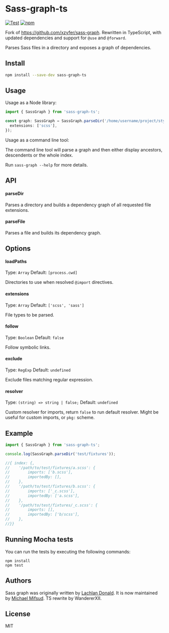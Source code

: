 # Sass-graph-ts

[![Test](https://github.com/WandererXII/sass-graph-ts/workflows/Test/badge.svg)](https://github.com/WandererXII/sass-graph-ts/actions)
[![npm](https://img.shields.io/npm/v/sass-graph-ts)](https://www.npmjs.com/package/sass-graph-ts)

Fork of https://github.com/xzyfer/sass-graph.
Rewritten in TypeScript, with updated dependencies and support for `@use` and `@forward`.

Parses Sass files in a directory and exposes a graph of dependencies.

## Install

```sh
npm install --save-dev sass-graph-ts
```

## Usage

Usage as a Node library:

```ts
import { SassGraph } from 'sass-graph-ts';

const graph: SassGraph = SassGraph.parseDir('/home/username/project/styles', {
  extensions: ['scss'],
});
```

Usage as a command line tool:

The command line tool will parse a graph and then either display ancestors, descendents or the whole index.

Run `sass-graph --help` for more details.

## API

#### parseDir

Parses a directory and builds a dependency graph of all requested file extensions.

#### parseFile

Parses a file and builds its dependency graph.

## Options

#### loadPaths

Type: `Array`
Default: `[process.cwd]`

Directories to use when resolved `@import` directives.

#### extensions

Type: `Array`
Default: `['scss', 'sass']`

File types to be parsed.

#### follow

Type: `Boolean`
Default: `false`

Follow symbolic links.

#### exclude

Type: `RegExp`
Default: `undefined`

Exclude files matching regular expression.

#### resolver

Type: `(string) => string | false;`
Default: `undefined`

Custom resolver for imports, return `false` to run default resolver. Might be useful for custom imports, or `pkg:` scheme.

## Example

```ts
import { SassGraph } from 'sass-graph-ts';

console.log(SassGraph.parseDir('test/fixtures'));

//{ index: {,
//    '/path/to/test/fixtures/a.scss': {
//        imports: ['b.scss'],
//        importedBy: [],
//    },
//    '/path/to/test/fixtures/b.scss': {
//        imports: ['_c.scss'],
//        importedBy: ['a.scss'],
//    },
//    '/path/to/test/fixtures/_c.scss': {
//        imports: [],
//        importedBy: ['b/scss'],
//    },
//}}
```

## Running Mocha tests

You can run the tests by executing the following commands:

```
npm install
npm test
```

## Authors

Sass graph was originally written by [Lachlan Donald](http://lachlan.me).
It is now maintained by [Michael Mifsud](http://twitter.com/xzyfer). TS rewrite by WandererXII.

## License

MIT
